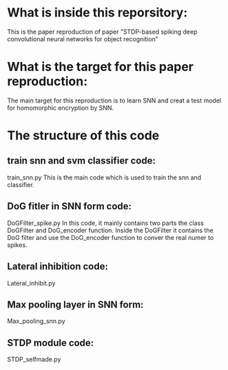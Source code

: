 # What is inside this reporsitory:
This is the paper reproduction of paper "STDP-based spiking deep convolutional neural networks for object recognition"
# What is the target for this paper reproduction:
The main target for this reproduction is to learn SNN and creat a test model for homomorphic encryption by SNN.
# The structure of this code
## train snn and svm classifier code:
train_snn.py 
This is the main code which is used to train the snn and classifier.
## DoG fitler in SNN form code:
DoGFilter_spike.py 
In this code, it mainly contains two parts the class DoGFilter and DoG_encoder function. Inside the DoGFilter it contains the DoG filter and use the DoG_encoder function to conver the real numer to spikes.
## Lateral inhibition code:
Lateral_inhibit.py
## Max pooling layer in SNN form:
Max_pooling_snn.py
## STDP module code:
STDP_selfmade.py
## 
